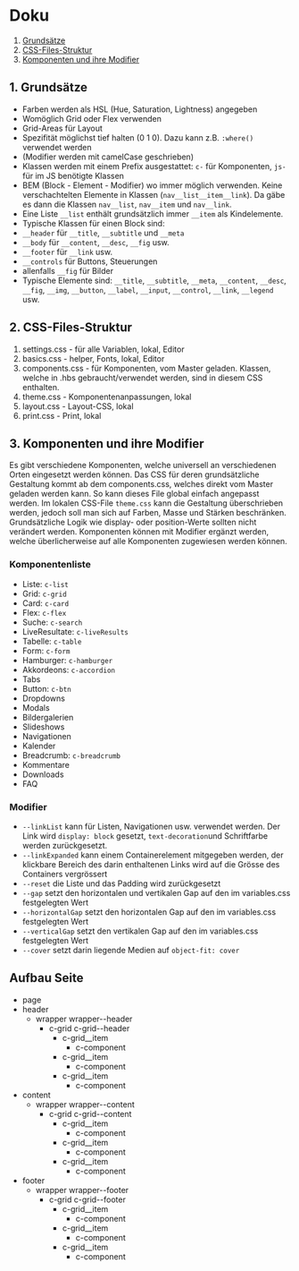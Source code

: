 # Doku

1. [Grundsätze](#1-grundsätze)
2. [CSS-Files-Struktur](#css-files-struktur)
3. [Komponenten und ihre Modifier](##3.-Komponenten-und-ihre-Modifier)


## 1. Grundsätze
* Farben werden als HSL (Hue, Saturation, Lightness) angegeben
* Womöglich Grid oder Flex verwenden
 * Grid-Areas für Layout
* Spezifität möglichst tief halten (0 1 0). Dazu kann z.B. `:where()` verwendet werden
* (Modifier werden mit camelCase geschrieben)
* Klassen werden mit einem Prefix ausgestattet: `c-` für Komponenten, `js-` für im JS benötigte Klassen
* BEM (Block - Element - Modifier) wo immer möglich verwenden. Keine verschachtelten Elemente in Klassen (`nav__list__item__link`). Da gäbe es dann die Klassen `nav__list`, `nav__item` und `nav__link`. 
* Eine Liste `__list` enthält grundsätzlich immer `__item` als Kindelemente.
* Typische Klassen für einen Block sind:
 * `__header` für `__title`, `__subtitle` und `__meta`
 * `__body` für `__content`, `__desc`, `__fig` usw.
 * `__footer` für `__link` usw. 
 * `__controls` für Buttons, Steuerungen
 * allenfalls `__fig` für Bilder
* Typische Elemente sind: `__title`, `__subtitle`, `__meta`, `__content`, `__desc`, `__fig`, `__img`, `__button`, `__label`, `__input`, `__control`, `__link`, `__legend` usw.

## 2. CSS-Files-Struktur
1. settings.css - für alle Variablen, lokal, Editor
2. basics.css - helper, Fonts, lokal, Editor
3. components.css - für Komponenten, vom Master geladen. Klassen, welche in .hbs gebraucht/verwendet werden, sind in diesem CSS enthalten.
4. theme.css - Komponentenanpassungen, lokal
5. layout.css - Layout-CSS, lokal
6. print.css - Print, lokal


## 3. Komponenten und ihre Modifier
Es gibt verschiedene Komponenten, welche universell an verschiedenen Orten eingesetzt werden können. Das CSS für deren grundsätzliche Gestaltung kommt ab dem components.css, welches direkt vom Master geladen werden kann. So kann dieses File global einfach angepasst werden. Im lokalen CSS-File `theme.css` kann die Gestaltung überschrieben werden, jedoch soll man sich auf Farben, Masse und Stärken beschränken. Grundsätzliche Logik wie display- oder position-Werte sollten nicht verändert werden.
Komponenten können mit Modifier ergänzt werden, welche überlicherweise auf alle Komponenten zugewiesen werden können.

### Komponentenliste
* Liste: `c-list`
* Grid: `c-grid`
* Card: `c-card`
* Flex: `c-flex`
* Suche: `c-search`
* LiveResultate: `c-liveResults`
* Tabelle: `c-table`
* Form: `c-form`
* Hamburger: `c-hamburger`
* Akkordeons: `c-accordion`
* Tabs
* Button: `c-btn`
* Dropdowns
* Modals
* Bildergalerien
* Slideshows
* Navigationen
* Kalender
* Breadcrumb: `c-breadcrumb`
* Kommentare
* Downloads
* FAQ

### Modifier
* `--linkList` kann für Listen, Navigationen usw. verwendet werden. Der Link wird `display: block` gesetzt, `text-decoration`und Schriftfarbe werden zurückgesetzt.
* `--linkExpanded` kann einem Containerelement mitgegeben werden, der klickbare Bereich des darin enthaltenen Links wird auf die Grösse des Containers vergrössert
* `--reset` die Liste und das Padding wird zurückgesetzt
* `--gap` setzt den horizontalen und vertikalen Gap auf den im variables.css festgelegten Wert
* `--horizontalGap` setzt den horizontalen Gap auf den im variables.css festgelegten Wert
* `--verticalGap` setzt den vertikalen Gap auf den im variables.css festgelegten Wert
* `--cover` setzt darin liegende Medien auf `object-fit: cover`

## Aufbau Seite
* page
 * header
     * wrapper wrapper--header
         * c-grid c-grid--header
             * c-grid__item
                 * c-component
             * c-grid__item
                 * c-component
             * c-grid__item
                 * c-component
 * content
     * wrapper wrapper--content
         * c-grid c-grid--content
             * c-grid__item
                 * c-component
             * c-grid__item
                 * c-component
             * c-grid__item
                 * c-component
 * footer
     * wrapper wrapper--footer
         * c-grid c-grid--footer
             * c-grid__item
                 * c-component
             * c-grid__item
                 * c-component
             * c-grid__item
                 * c-component